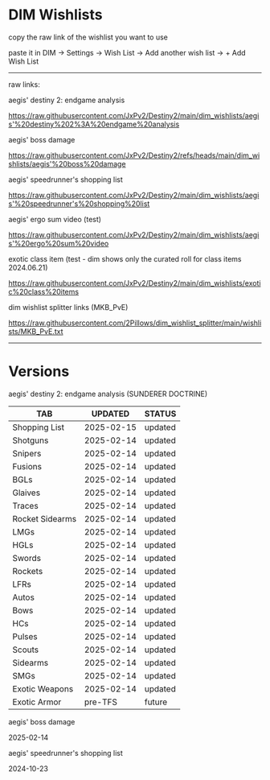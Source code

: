 # DIM Wishlists

copy the raw link of the wishlist you want to use

paste it in DIM -> Settings -> Wish List -> Add another wish list -> + Add Wish List

---

raw links:

aegis' destiny 2: endgame analysis

https://raw.githubusercontent.com/JxPv2/Destiny2/main/dim_wishlists/aegis'%20destiny%202%3A%20endgame%20analysis

aegis' boss damage

https://raw.githubusercontent.com/JxPv2/Destiny2/refs/heads/main/dim_wishlists/aegis'%20boss%20damage

aegis' speedrunner's shopping list

https://raw.githubusercontent.com/JxPv2/Destiny2/main/dim_wishlists/aegis'%20speedrunner's%20shopping%20list

aegis' ergo sum video (test)

https://raw.githubusercontent.com/JxPv2/Destiny2/main/dim_wishlists/aegis'%20ergo%20sum%20video

exotic class item (test - dim shows only the curated roll for class items 2024.06.21)

https://raw.githubusercontent.com/JxPv2/Destiny2/main/dim_wishlists/exotic%20class%20items

dim wishlist splitter links
(MKB_PvE)

https://raw.githubusercontent.com/2Pillows/dim_wishlist_splitter/main/wishlists/MKB_PvE.txt

---

# Versions

aegis' destiny 2: endgame analysis (SUNDERER DOCTRINE)

| TAB             | UPDATED    | STATUS      |
| --------------- | ---------- | ----------- |
| Shopping List   | 2025-02-15 | updated     |
| Shotguns	      | 2025-02-14 | updated     |
| Snipers	        | 2025-02-14 | updated     |
| Fusions	        | 2025-02-14 | updated     |
| BGLs	          | 2025-02-14 | updated     |
| Glaives	        | 2025-02-14 | updated     |
| Traces	        | 2025-02-14 | updated     |
| Rocket Sidearms |	2025-02-14 | updated     |
| LMGs	          | 2025-02-14 | updated     |
| HGLs	          | 2025-02-14 | updated     |
| Swords	        | 2025-02-14 | updated     |
| Rockets	        | 2025-02-14 | updated     |
| LFRs	          | 2025-02-14 | updated     |
| Autos           | 2025-02-14 | updated     |
| Bows            | 2025-02-14 | updated     |
| HCs             | 2025-02-14 | updated     |
| Pulses          | 2025-02-14 | updated     |
| Scouts          | 2025-02-14 | updated     |
| Sidearms        | 2025-02-14 | updated     |
| SMGs            | 2025-02-14 | updated     |
| Exotic Weapons	| 2025-02-14 | updated     |
| Exotic Armor	  | pre-TFS	   | future      |

aegis' boss damage

2025-02-14

aegis' speedrunner's shopping list

2024-10-23
